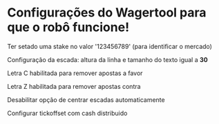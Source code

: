 # Configurações do Wagertool para que o robô funcione!

Ter setado uma stake no valor '123456789' (para identificar o mercado)

Configuração da escada: altura da linha e tamanho do texto igual a **30**

Letra C habilitada para remover apostas a favor

Letra Z habilitada para remover apostas contra

Desabilitar opção de centrar escadas automaticamente

Configurar tickoffset com cash distribuido